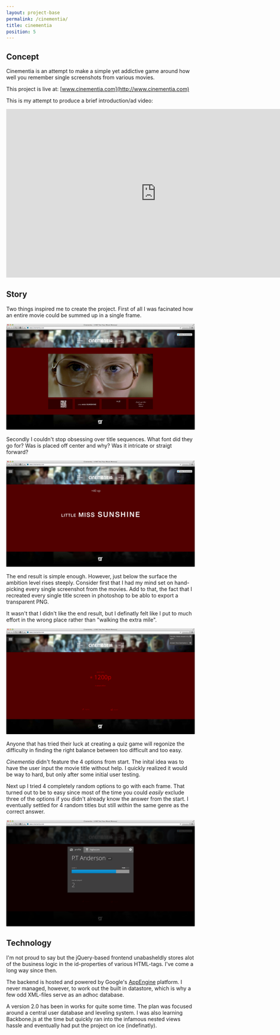 ```yaml
---
layout: project-base
permalink: /cinementia/
title: cinementia
position: 5
---
```


## Concept
Cinementia is an attempt to make a simple yet addictive game around how well you remember single screenshots from various movies.

This project is live at: [www.cinementia.com](http://www.cinementia.com)

This is my attempt to produce a brief introduction/ad video:

<iframe width='800' height='450' src='http://www.youtube.com/embed/pKFD81qqInU?rel=0' frameborder='0' allowfullscreen></iframe>

## Story
Two things inspired me to create the project. First of all I was facinated how an entire movie could be summed up in a single frame.

![Game](/assets/img/cinementia/game.png)

Secondly I couldn't stop obsessing over title sequences. What font did they go for? Was is placed off center and why? Was it intricate or straigt forward?

![Title](/assets/img/cinementia/title.png)

The end result is simple enough. However, just below the surface the ambition level rises steeply. Consider first that I had my mind set on hand-picking every single screenshot from the movies. Add to that, the fact that I recreated every single title screen in photoshop to be ablo to export a transparent PNG.

It wasn't that I didn't like the end result, but I definatly felt like I put to much effort in the wrong place rather than "walking the extra mile".

![Win](/assets/img/cinementia/win.png)

Anyone that has tried their luck at creating a quiz game will regonize the difficulty in finding the right balance between too difficult and too easy.

*Cinementia* didn't feature the 4 options from start. The inital idea was to have the user input the movie title without help. I quickly realized it would be way to hard, but only after some initial user testing.

Next up I tried 4 completely random options to go with each frame. That turned out to be to easy since most of the time you could *easily* exclude three of the options if you didn't already know the answer from the start. I eventually settled for 4 random titles but still *within* the same genre as the correct answer.

![User](/assets/img/cinementia/user.png)

## Technology
I'm not proud to say but the jQuery-based frontend unabasheldly stores alot of the business logic in the id-properties of various HTML-tags. I've come a long way since then.

The backend is hosted and powered by Google's [AppEngine](https://developers.google.com/appengine/?csw=1) platform. I never managed, however, to work out the built in datastore, which is why a few odd XML-files serve as an adhoc database.

A version 2.0 has been in works for quite some time. The plan was focused around a central user database and leveling system. I was also learning Backbone.js at the time but quickly ran into the infamous nested views hassle and eventually had put the project on ice (indefinatly).

